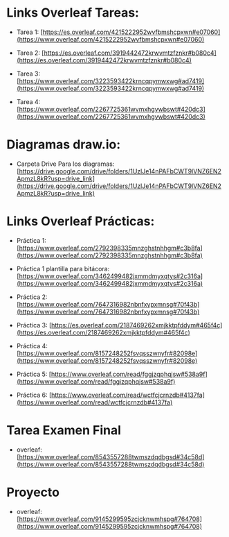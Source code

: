 # Links Overleaf Tareas:

* Tarea 1: [https://es.overleaf.com/4215222952wvfbmshcpxwn#e07060](https://www.overleaf.com/4215222952wvfbmshcpxwn#e07060)

* Tarea 2: [https://es.overleaf.com/3919442472krwvmtzfznkr#b080c4](https://es.overleaf.com/3919442472krwvmtzfznkr#b080c4)

* Tarea 3: [https://www.overleaf.com/3223593422krncqpymwxwg#ad7419](https://www.overleaf.com/3223593422krncqpymwxwg#ad7419)

* Tarea 4: [https://www.overleaf.com/2267725361wvmxhgvwbswt#420dc3](https://www.overleaf.com/2267725361wvmxhgvwbswt#420dc3)

# Diagramas draw.io: 

* Carpeta Drive Para los diagramas: [https://drive.google.com/drive/folders/1UzlJe14nPAFbCWT9lVNZ6EN2ApmzL8kR?usp=drive_link](https://drive.google.com/drive/folders/1UzlJe14nPAFbCWT9lVNZ6EN2ApmzL8kR?usp=drive_link)

# Links Overleaf Prácticas:

* Práctica 1: [https://www.overleaf.com/2792398335mnzghstnhhgm#c3b8fa](https://www.overleaf.com/2792398335mnzghstnhhgm#c3b8fa)
* Práctica 1 plantilla para bitácora: [https://www.overleaf.com/3462499482jxmmdmyxqtys#2c316a](https://www.overleaf.com/3462499482jxmmdmyxqtys#2c316a)
  
* Práctica 2: [https://www.overleaf.com/7647316982nbnfxypxmnsg#70f43b](https://www.overleaf.com/7647316982nbnfxypxmnsg#70f43b)

* Práctica 3: [https://es.overleaf.com/2187469262xmjkktpfddym#465f4c](https://es.overleaf.com/2187469262xmjkktpfddym#465f4c)

* Práctica 4: [https://www.overleaf.com/8157248252fsvqsszwnyfr#82098e](https://www.overleaf.com/8157248252fsvqsszwnyfr#82098e) 

* Práctica 5: [https://www.overleaf.com/read/fggjzqphqjsw#538a9f](https://www.overleaf.com/read/fggjzqphqjsw#538a9f)

* Práctica 6: [https://www.overleaf.com/read/wctfcjcrnzdb#4137fa](https://www.overleaf.com/read/wctfcjcrnzdb#4137fa)


# Tarea Examen Final 
* overleaf: [https://www.overleaf.com/8543557288twmszdqdbgsd#34c58d](https://www.overleaf.com/8543557288twmszdqdbgsd#34c58d)
  
 # Proyecto 

* overleaf: [https://www.overleaf.com/9145299595zcjcknwmhspg#764708](https://www.overleaf.com/9145299595zcjcknwmhspg#764708)
